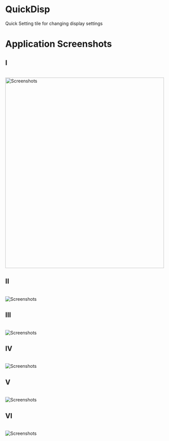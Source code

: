 # QuickDisp
Quick Setting tile for changing display settings

<h1>Application Screenshots</h1>

<h2>I</h2> <br>
<img src=https://github.com/24Naman/QuickDisp/blob/master/screenshots/Screenshot_20180717-152651.png alt="Screenshots" width="500" height="600" /> <br>

<h2>II</h2> <br>
<img src=https://github.com/24Naman/QuickDisp/blob/master/screenshots/Screenshot_20180717-152739.png alt="Screenshots" /> <br>

<h2>III</h2> <br>
<img src=https://github.com/24Naman/QuickDisp/blob/master/screenshots/Screenshot_20180717-152745.png alt="Screenshots" /> <br>

<h2>IV</h2> <br>
<img src=https://github.com/24Naman/QuickDisp/blob/master/screenshots/Screenshot_20180717-152904.png alt="Screenshots" /> <br>

<h2>V</h2> <br>
<img src=https://github.com/24Naman/QuickDisp/delete/master/screenshots/Screenshot_20180717-153008.png alt="Screenshots" /> <br>

<h2>VI</h2> <br>
<img src=https://github.com/24Naman/QuickDisp/blob/master/screenshots/Screenshot_20180717-153027.png alt="Screenshots" /> <br>
